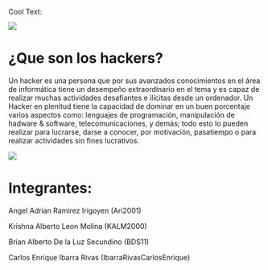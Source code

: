 <a href="http://es.cooltext.com" target="_top"><img src="https://cooltext.com/images/ct_pixel.gif" width="80" height="15" alt="Cool Text: Generador de Logotipos y Gráficos." border="0" /></a>

![](https://images.cooltext.com/5136737.png)
   
# ¿Que son los hackers?

Un hacker es una persona que por sus avanzados conocimientos en el área de informática tiene un desempeño extraordinario en el tema y es capaz de realizar muchas actividades desafiantes e ilícitas desde un ordenador. Un Hacker en plenitud tiene la capacidad de dominar en un buen porcentaje varios aspectos como: lenguajes de programación, manipulación de hadware & software, telecomunicaciones, y demás; todo esto lo pueden realizar para lucrarse, darse a conocer, por motivación, pasatiempo o para realizar actividades sin fines lucrativos.

![](https://static.vix.com/es/sites/default/files/styles/large/public/btg/tech.batanga.com/files/Que-es-un-hacker-1.jpg?itok=WE5mA5uB)

# Integrantes:

Angel Adrian Ramirez Irigoyen (Ari2001)

Krishna Alberto Leon Molina (KALM2000)

Brian Alberto De la Luz Secundino (BDS11)

Carlos Enrique Ibarra Rivas (IbarraRivasCarlosEnrique)
